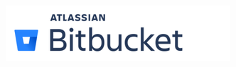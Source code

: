 <div align="justify">

<div style="background: white; padding: 2vw;">
    <img src="img/Atlassian_Bitbucket_Logo.png">
</div>
